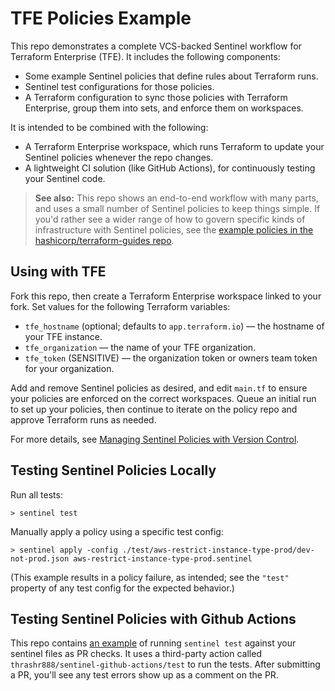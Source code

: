 # TFE Policies Example

This repo demonstrates a complete VCS-backed Sentinel workflow for Terraform Enterprise (TFE). It includes the following components:

- Some example Sentinel policies that define rules about Terraform runs.
- Sentinel test configurations for those policies.
- A Terraform configuration to sync those policies with Terraform Enterprise, group them into sets, and enforce them on workspaces.

It is intended to be combined with the following:

- A Terraform Enterprise workspace, which runs Terraform to update your Sentinel policies whenever the repo changes.
- A lightweight CI solution (like GitHub Actions), for continuously testing your Sentinel code.

> **See also:** This repo shows an end-to-end workflow with many parts, and uses a small number of Sentinel policies to keep things simple. If you'd rather see a wider range of how to govern specific kinds of infrastructure with Sentinel policies, see the [example policies in the hashicorp/terraform-guides repo](https://github.com/hashicorp/terraform-guides/tree/master/governance).

## Using with TFE

Fork this repo, then create a Terraform Enterprise workspace linked to your fork. Set values for the following Terraform variables:

- `tfe_hostname` (optional; defaults to `app.terraform.io`) — the hostname of your TFE instance.
- `tfe_organization` — the name of your TFE organization.
- `tfe_token` (SENSITIVE) — the organization token or owners team token for your organization.

Add and remove Sentinel policies as desired, and edit `main.tf` to ensure your policies are enforced on the correct workspaces. Queue an initial run to set up your policies, then continue to iterate on the policy repo and approve Terraform runs as needed.

For more details, see [Managing Sentinel Policies with Version Control](https://www.terraform.io/docs/enterprise/sentinel/integrate-vcs.html).

## Testing Sentinel Policies Locally

Run all tests:

    > sentinel test

Manually apply a policy using a specific test config:

    > sentinel apply -config ./test/aws-restrict-instance-type-prod/dev-not-prod.json aws-restrict-instance-type-prod.sentinel

(This example results in a policy failure, as intended; see the `"test"` property of any test config for the expected behavior.)


## Testing Sentinel Policies with Github Actions

This repo contains [an example](.github/main.workflow) of running `sentinel test` against your sentinel files as PR checks. It uses a third-party action called `thrashr888/sentinel-github-actions/test` to run the tests. After submitting a PR, you'll see any test errors show up as a comment on the PR.
